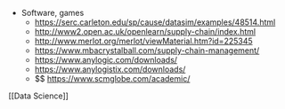  - Software, games
      - https://serc.carleton.edu/sp/cause/datasim/examples/48514.html
      - http://www2.open.ac.uk/openlearn/supply-chain/index.html
      - http://www.merlot.org/merlot/viewMaterial.htm?id=225345
      - https://www.mbacrystalball.com/supply-chain-management/
      - https://www.anylogic.com/downloads/
      - https://www.anylogistix.com/downloads/
      - $$ https://www.scmglobe.com/academic/

[[Data Science]]